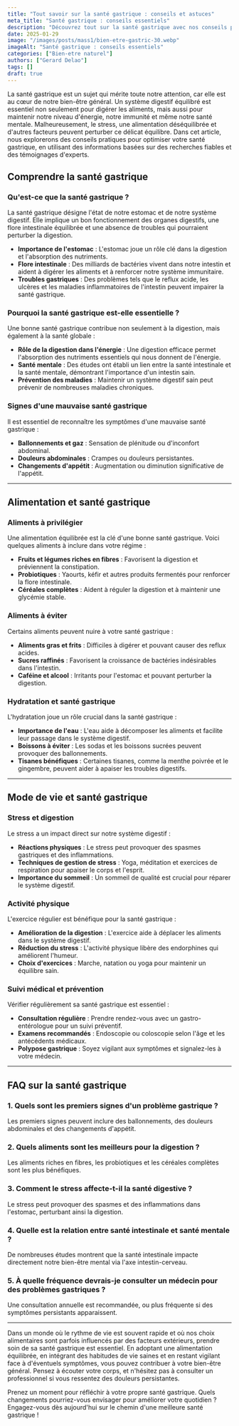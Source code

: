 ```yaml
---
title: "Tout savoir sur la santé gastrique : conseils et astuces"
meta_title: "Santé gastrique : conseils essentiels"
description: "Découvrez tout sur la santé gastrique avec nos conseils pratiques et astuces pour améliorer votre bien-être. Informez-vous dès maintenant !"
date: 2025-01-29
image: "/images/posts/mass1/bien-etre-gastric-30.webp"
imageAlt: "Santé gastrique : conseils essentiels"
categories: ["Bien-etre naturel"]
authors: ["Gerard Delao"]
tags: []
draft: true
---
```


La santé gastrique est un sujet qui mérite toute notre attention, car elle est au cœur de notre bien-être général. Un système digestif équilibré est essentiel non seulement pour digérer les aliments, mais aussi pour maintenir notre niveau d'énergie, notre immunité et même notre santé mentale. Malheureusement, le stress, une alimentation déséquilibrée et d'autres facteurs peuvent perturber ce délicat équilibre. Dans cet article, nous explorerons des conseils pratiques pour optimiser votre santé gastrique, en utilisant des informations basées sur des recherches fiables et des témoignages d'experts.

## Comprendre la santé gastrique

### Qu'est-ce que la santé gastrique ?

La santé gastrique désigne l'état de notre estomac et de notre système digestif. Elle implique un bon fonctionnement des organes digestifs, une flore intestinale équilibrée et une absence de troubles qui pourraient perturber la digestion. 

- **Importance de l'estomac** : L'estomac joue un rôle clé dans la digestion et l'absorption des nutriments.
- **Flore intestinale** : Des milliards de bactéries vivent dans notre intestin et aident à digérer les aliments et à renforcer notre système immunitaire.
- **Troubles gastriques** : Des problèmes tels que le reflux acide, les ulcères et les maladies inflammatoires de l'intestin peuvent impairer la santé gastrique.

### Pourquoi la santé gastrique est-elle essentielle ?

Une bonne santé gastrique contribue non seulement à la digestion, mais également à la santé globale :

- **Rôle de la digestion dans l'énergie** : Une digestion efficace permet l'absorption des nutriments essentiels qui nous donnent de l'énergie.
- **Santé mentale** : Des études ont établi un lien entre la santé intestinale et la santé mentale, démontrant l'importance d'un intestin sain.
- **Prévention des maladies** : Maintenir un système digestif sain peut prévenir de nombreuses maladies chroniques.

### Signes d'une mauvaise santé gastrique

Il est essentiel de reconnaître les symptômes d'une mauvaise santé gastrique :

- **Ballonnements et gaz** : Sensation de plénitude ou d'inconfort abdominal.
- **Douleurs abdominales** : Crampes ou douleurs persistantes.
- **Changements d'appétit** : Augmentation ou diminution significative de l'appétit.

---

## Alimentation et santé gastrique

### Aliments à privilégier

Une alimentation équilibrée est la clé d'une bonne santé gastrique. Voici quelques aliments à inclure dans votre régime :

- **Fruits et légumes riches en fibres** : Favorisent la digestion et préviennent la constipation.
- **Probiotiques** : Yaourts, kéfir et autres produits fermentés pour renforcer la flore intestinale.
- **Céréales complètes** : Aident à réguler la digestion et à maintenir une glycémie stable.

### Aliments à éviter

Certains aliments peuvent nuire à votre santé gastrique :

- **Aliments gras et frits** : Difficiles à digérer et pouvant causer des reflux acides.
- **Sucres raffinés** : Favorisent la croissance de bactéries indésirables dans l'intestin.
- **Caféine et alcool** : Irritants pour l'estomac et pouvant perturber la digestion.

### Hydratation et santé gastrique

L'hydratation joue un rôle crucial dans la santé gastrique :

- **Importance de l'eau** : L'eau aide à décomposer les aliments et facilite leur passage dans le système digestif.
- **Boissons à éviter** : Les sodas et les boissons sucrées peuvent provoquer des ballonnements.
- **Tisanes bénéfiques** : Certaines tisanes, comme la menthe poivrée et le gingembre, peuvent aider à apaiser les troubles digestifs.

---

## Mode de vie et santé gastrique

### Stress et digestion

Le stress a un impact direct sur notre système digestif :

- **Réactions physiques** : Le stress peut provoquer des spasmes gastriques et des inflammations.
- **Techniques de gestion de stress** : Yoga, méditation et exercices de respiration pour apaiser le corps et l'esprit.
- **Importance du sommeil** : Un sommeil de qualité est crucial pour réparer le système digestif.

### Activité physique

L'exercice régulier est bénéfique pour la santé gastrique :

- **Amélioration de la digestion** : L'exercice aide à déplacer les aliments dans le système digestif.
- **Réduction du stress** : L'activité physique libère des endorphines qui améliorent l'humeur.
- **Choix d'exercices** : Marche, natation ou yoga pour maintenir un équilibre sain.

### Suivi médical et prévention

Vérifier régulièrement sa santé gastrique est essentiel :

- **Consultation régulière** : Prendre rendez-vous avec un gastro-entérologue pour un suivi préventif.
- **Examens recommandés** : Endoscopie ou coloscopie selon l'âge et les antécédents médicaux.
- **Polypose gastrique** : Soyez vigilant aux symptômes et signalez-les à votre médecin.

---

## FAQ sur la santé gastrique

### 1. Quels sont les premiers signes d'un problème gastrique ?
Les premiers signes peuvent inclure des ballonnements, des douleurs abdominales et des changements d'appétit.

### 2. Quels aliments sont les meilleurs pour la digestion ?
Les aliments riches en fibres, les probiotiques et les céréales complètes sont les plus bénéfiques.

### 3. Comment le stress affecte-t-il la santé digestive ?
Le stress peut provoquer des spasmes et des inflammations dans l'estomac, perturbant ainsi la digestion.

### 4. Quelle est la relation entre santé intestinale et santé mentale ?
De nombreuses études montrent que la santé intestinale impacte directement notre bien-être mental via l'axe intestin-cerveau.

### 5. À quelle fréquence devrais-je consulter un médecin pour des problèmes gastriques ?
Une consultation annuelle est recommandée, ou plus fréquente si des symptômes persistants apparaissent.

---

Dans un monde où le rythme de vie est souvent rapide et où nos choix alimentaires sont parfois influencés par des facteurs extérieurs, prendre soin de sa santé gastrique est essentiel. En adoptant une alimentation équilibrée, en intégrant des habitudes de vie saines et en restant vigilant face à d'éventuels symptômes, vous pouvez contribuer à votre bien-être général. Pensez à écouter votre corps, et n'hésitez pas à consulter un professionnel si vous ressentez des douleurs persistantes.

Prenez un moment pour réfléchir à votre propre santé gastrique. Quels changements pourriez-vous envisager pour améliorer votre quotidien ? Engagez-vous dès aujourd'hui sur le chemin d'une meilleure santé gastrique !

